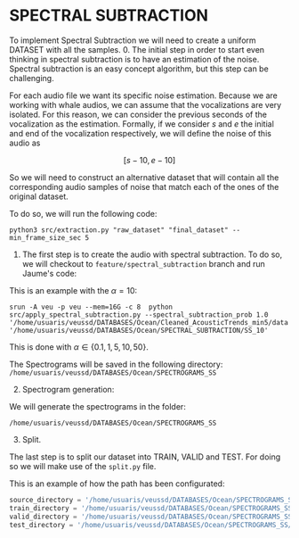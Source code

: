 # SPECTRAL SUBTRACTION

To implement Spectral Subtraction we will need to create a uniform DATASET with all the samples. 
0. The initial step in order to start even thinking in spectral subtraction is to have an estimation of the noise. Spectral subtraction is an easy concept algorithm, but this step can be challenging.

For each audio file we want its specific noise estimation. Because we are working with whale audios, we can assume that the vocalizations are very isolated. For this reason, we can consider the previous seconds of the vocalization as the estimation. Formally, if we consider $s$ and $e$ the initial and end of the vocalization respectively, we will define the noise of this audio as 

$$[s-10, e-10]$$

So we will need to construct an alternative dataset that will contain all the corresponding audio samples of noise that match each of the ones of the original dataset.

To do so, we will run the following code:

```
python3 src/extraction.py "raw_dataset" "final_dataset" --min_frame_size_sec 5
```

1. The first step is to create the audio with spectral subtraction. To do so, we will checkout to ```feature/spectral_subtraction``` branch and run Jaume's code:

This is an example with the $\alpha=10$:

```
srun -A veu -p veu --mem=16G -c 8  python src/apply_spectral_subtraction.py --spectral_subtraction_prob 1.0 '/home/usuaris/veussd/DATABASES/Ocean/Cleaned_AcousticTrends_min5/data' '/home/usuaris/veussd/DATABASES/Ocean/SPECTRAL_SUBTRACTION/SS_10'
```
This is done with $\alpha\in\{0.1, 1, 5, 10, 50\}$.

The Spectrograms will be saved in the following directory:
```/home/usuaris/veussd/DATABASES/Ocean/SPECTROGRAMS_SS```

2. Spectrogram generation:

We will generate the spectrograms in the folder: 

```/home/usuaris/veussd/DATABASES/Ocean/SPECTROGRAMS_SS```

3. Split.

The last step is to split our dataset into TRAIN, VALID and TEST. For doing so we will make use of the ```split.py``` file. 

This is an example of how the path has been configurated:

```python
source_directory = '/home/usuaris/veussd/DATABASES/Ocean/SPECTROGRAMS_SS/SS_50/23_09_04_12_07_04_jmexpjiq_icy-valley-34'
train_directory = '/home/usuaris/veussd/DATABASES/Ocean/SPECTROGRAMS_SS/SS_50/TRAIN'
valid_directory = '/home/usuaris/veussd/DATABASES/Ocean/SPECTROGRAMS_SS/SS_50/VALID'
test_directory = '/home/usuaris/veussd/DATABASES/Ocean/SPECTROGRAMS_SS/SS_50/TEST'
```
